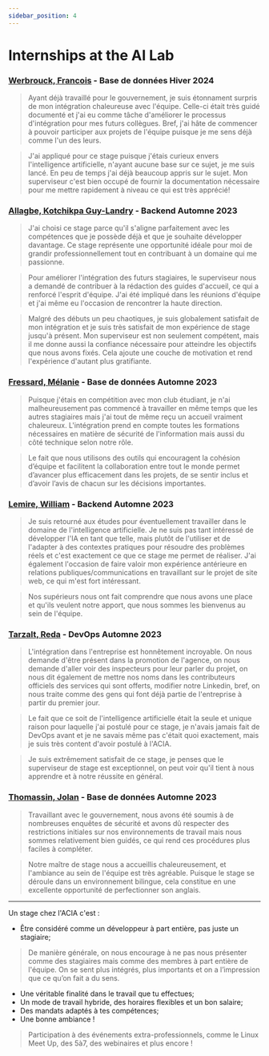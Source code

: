 ```yaml
---
sidebar_position: 4
---
```


# Internships at the AI Lab

### [Werbrouck, Francois](https://www.linkedin.com/in/francois-werbrouck) - Base de données Hiver 2024
> Ayant déjà travaillé pour le gouvernement, je suis étonnament surpris de mon intégration chaleureuse avec l'équipe. Celle-ci était très guidé documenté et j'ai eu comme tâche d'améliorer le processus d'intégration pour mes futurs collègues. Bref, j'ai hâte de commencer à pouvoir participer aux projets de l'équipe puisque je me sens déjà comme l'un des leurs.

> J'ai appliqué pour ce stage puisque j'étais curieux envers l'intelligence artificielle, n'ayant aucune base sur ce sujet, je me suis lancé. En peu de temps j'ai déjà beaucoup appris sur le sujet. Mon superviseur c'est bien occupé de fournir la documentation nécessaire pour me mettre rapidement à niveau ce qui est très apprécié!

### [Allagbe, Kotchikpa Guy-Landry](https://www.linkedin.com/in/guy-landry-allagbe/) - Backend Automne 2023
> J'ai choisi ce stage parce qu'il s'aligne parfaitement avec les compétences que je possède déjà et que je souhaite développer davantage. Ce stage représente une opportunité idéale pour moi de grandir professionnellement tout en contribuant à un domaine qui me passionne.

> Pour améliorer l'intégration des futurs stagiaires, le superviseur nous a demandé de contribuer à la rédaction des guides d'accueil, ce qui a renforcé l'esprit d'équipe. J'ai été impliqué dans les réunions d'équipe et j'ai même eu l'occasion de rencontrer la haute direction. 

> Malgré des débuts un peu chaotiques, je suis globalement satisfait de mon intégration et je suis très satisfait de mon expérience de stage jusqu'à présent. Mon superviseur est non seulement compétent, mais il me donne aussi la confiance nécessaire pour atteindre les objectifs que nous avons fixés.  Cela ajoute une couche de motivation et rend l'expérience d'autant plus gratifiante.

### [Fressard, Mélanie](https://www.linkedin.com/in/melanie-fressard/) - Base de données Automne 2023
> Puisque j'étais en compétition avec mon club étudiant, je n'ai malheureusement pas commencé à travailler en même temps que les autres stagiaires mais j'ai tout de même reçu un accueil vraiment chaleureux. L'intégration prend en compte toutes les formations nécessaires en matière de sécurité de l'information mais aussi du côté technique selon notre rôle. 

> Le fait que nous utilisons des outils qui encouragent la cohésion d’équipe et facilitent la collaboration entre tout le monde permet d’avancer plus efficacement dans les projets, de se sentir inclus et d’avoir l’avis de chacun sur les décisions importantes.


### [Lemire, William](https://www.linkedin.com/in/wlemire/) - Backend Automne 2023
> Je suis retourné aux études pour éventuellement travailler dans le domaine de l'intelligence artificielle. Je ne suis pas tant intéressé de développer l'IA en tant que telle, mais plutôt de l'utiliser et de l'adapter à des contextes pratiques pour résoudre des problèmes réels et c'est exactement ce que ce stage me permet de réaliser. J'ai également l'occasion de faire valoir mon expérience antérieure en relations publiques/communications en travaillant sur le projet de site web, ce qui m'est fort intéressant.

> Nos supérieurs nous ont fait comprendre que nous avons une place et qu'ils veulent notre apport, que nous sommes les bienvenus au sein de l'équipe.


### [Tarzalt, Reda](https://www.linkedin.com/in/tarzaltreda/) - DevOps Automne 2023
> L'intégration dans l'entreprise est honnêtement incroyable. On nous demande d'être présent dans la promotion de l'agence, on nous demande d'aller voir des inspecteurs pour leur parler du projet, on nous dit également de mettre nos noms dans les contributeurs officiels des services qui sont offerts, modifier notre Linkedin, bref, on nous traite comme des gens qui font déjà partie de l'entreprise à partir du premier jour. 

> Le fait que ce soit de l'intelligence artificielle était la seule et unique raison pour laquelle j'ai postulé pour ce stage, je n'avais jamais fait de DevOps avant et je ne savais même pas c'était quoi exactement, mais je suis très content d'avoir postulé à l'ACIA.

> Je suis extrêmement satisfait de ce stage, je penses que le superviseur de stage est exceptionnel, on peut voir qu'il tient à nous apprendre et à notre réussite en général. 

### [Thomassin, Jolan](https://www.linkedin.com/in/jolan-thomassin/) - Base de données Automne 2023
> Travaillant avec le gouvernement, nous avons été soumis à de nombreuses enquêtes de sécurité et avons dû respecter des restrictions initiales sur nos environnements de travail mais nous sommes relativement bien guidés, ce qui rend ces procédures plus faciles à compléter. 

> Notre maître de stage nous a accueillis chaleureusement, et l'ambiance au sein de l'équipe est très agréable. Puisque le stage se déroule dans un environnement bilingue, cela constitue en une excellente opportunité de perfectionner son anglais.

---

Un stage chez l'ACIA c'est :
- Être considéré comme un développeur à part entière, pas juste un stagiaire;
> De manière générale, on nous encourage à ne pas nous présenter comme des stagiaires mais comme des membres à part entière de l'équipe. On se sent plus intégrés, plus importants et on a l’impression que ce qu’on fait a du sens.
- Une véritable finalité dans le travail que tu effectues;
- Un mode de travail hybride, des horaires flexibles et un bon salaire;
- Des mandats adaptés à tes compétences;
- Une bonne ambiance !
> Participation à des événements extra-professionnels, comme le Linux Meet Up, des 5à7, des webinaires et plus encore !

